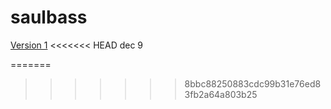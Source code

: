 # saulbass

 [Version 1](https://ewancampbell18.github.io/saulbass/saulbass1.html)
<<<<<<< HEAD
 dec 9

=======
>>>>>>> 8bbc88250883cdc99b31e76ed83fb2a64a803b25

